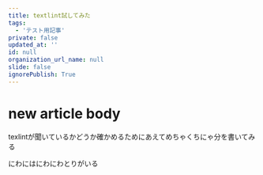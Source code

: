 ```yaml
---
title: textlint試してみた
tags:
  - 'テスト用記事'
private: false
updated_at: ''
id: null
organization_url_name: null
slide: false
ignorePublish: True
---
```

# new article body

texlintが聞いているかどうか確かめるためにあえてめちゃくちにゃ分を書いてみる

にわにはにわにわとりがいる
